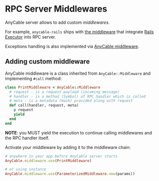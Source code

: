 # RPC Server Middlewares

AnyCable server allows to add custom _middlewares_.

For example, `anycable-rails` ships with [the middleware](https://github.com/anycable/anycable-rails/blob/master/lib/anycable/rails/middlewares/executor.rb) that integrate [Rails Executor](https://guides.rubyonrails.org/v5.2.0/threading_and_code_execution.html#framework-behavior) into RPC server.

Exceptions handling is also implemented via [AnyCable middleware](https://github.com/anycable/anycable/blob/master/lib/anycable/middlewares/exceptions.rb).

## Adding custom middleware

AnyCable middleware is a class inherited from `AnyCable::Middleware` and implementing `#call` method:

```ruby
class PrintMiddleware < AnyCable::Middleware
  # request - is a request payload (incoming message)
  # handler - is a method (Symbol) of RPC handler which is called
  # meta - is a metadata (Hash) provided along with request
  def call(handler, request, meta)
    p request
    yield
  end
end
```

**NOTE**: you MUST yield the execution to continue calling middlewares and the RPC handler itself.

Activate your middleware by adding it to the middleware chain:

```ruby
# anywhere in your app before AnyCable server starts
AnyCable.middleware.use(PrintMiddleware)

# or using instance
AnyCable.middleware.use(ParameterizedMiddleware.new(params))
```
